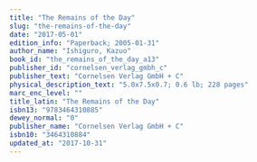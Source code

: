 ```yaml
---
title: "The Remains of the Day"
slug: "the-remains-of-the-day"
date: "2017-05-01"
edition_info: "Paperback; 2005-01-31"
author_name: "Ishiguro, Kazuo"
book_id: "the_remains_of_the_day_a13"
publisher_id: "cornelsen_verlag_gmbh_c"
publisher_text: "Cornelsen Verlag GmbH + C"
physical_description_text: "5.0x7.5x0.7; 0.6 lb; 228 pages"
marc_enc_level: ""
title_latin: "The Remains of the Day"
isbn13: "9783464310885"
dewey_normal: "0"
publisher_name: "Cornelsen Verlag GmbH + C"
isbn10: "3464310884"
updated_at: "2017-10-31"
---
```


